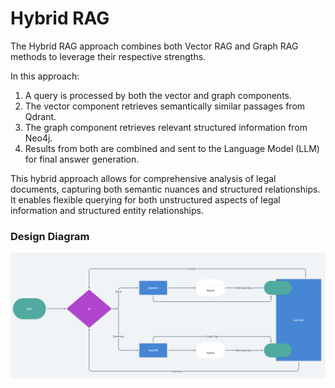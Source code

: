 
# Hybrid RAG

The Hybrid RAG approach combines both Vector RAG and Graph RAG methods to leverage their respective strengths.

In this approach:

1. A query is processed by both the vector and graph components.
2. The vector component retrieves semantically similar passages from Qdrant.
3. The graph component retrieves relevant structured information from Neo4j.
4. Results from both are combined and sent to the Language Model (LLM) for final answer generation.

This hybrid approach allows for comprehensive analysis of legal documents, capturing both semantic nuances and structured relationships. It enables flexible querying for both unstructured aspects of legal information and structured entity relationships.

### Design Diagram

![Hybrid Rag](./artifacts/hybrid.png)
